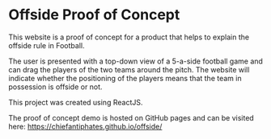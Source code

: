 # Offside Proof of Concept

This website is a proof of concept for a product that helps to explain the offside rule in Football.

The user is presented with a top-down view of a 5-a-side football game and can drag the players of the two teams around the pitch. The website will indicate whether the positioning of the players means that the team in possession is offside or not.

This project was created using ReactJS.

The proof of concept demo is hosted on GitHub pages and can be visited here: https://chiefantiphates.github.io/offside/
